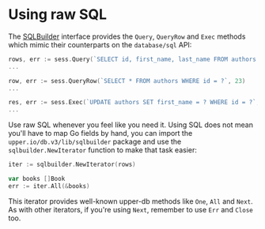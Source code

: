 # Using raw SQL

The [SQLBuilder][1] interface provides the `Query`, `QueryRow` and `Exec`
methods which mimic their counterparts on the `database/sql` API:

```go
rows, err := sess.Query(`SELECT id, first_name, last_name FROM authors WHERE last_name = ?`, "Poe")
...

row, err := sess.QueryRow(`SELECT * FROM authors WHERE id = ?`, 23)
...

res, err := sess.Exec(`UPDATE authors SET first_name = ? WHERE id = ?`, "Edgar Allan", eaPoe.ID)
...
```

Use raw SQL whenever you feel like you need it. Using SQL does not mean you'll
have to map Go fields by hand, you can import the
`upper.io/db.v3/lib/sqlbuilder` package and use the `sqlbuilder.NewIterator`
function to make that task easier:

```go
iter := sqlbuilder.NewIterator(rows)

var books []Book
err := iter.All(&books)
```

This iterator provides well-known upper-db methods like `One`, `All` and
`Next`. As with other iterators, if you're using `Next`, remember to use `Err`
and `Close` too.

[1]: https://godoc.org/upper.io/db.v3/lib/sqlbuilder#SQLBuilder

